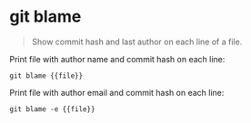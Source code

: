 git blame
=========

> Show commit hash and last author on each line of a file.

Print file with author name and commit hash on each line:

    git blame {{file}}

Print file with author email and commit hash on each line:

    git blame -e {{file}}
